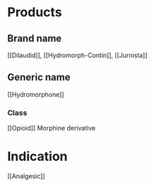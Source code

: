 # Products

## Brand name
[[Dilaudid]], [[Hydromorph-Contin]], [[Jurnista]]

## Generic name
[[Hydromorphone]]

### Class
[[Opioid]]
Morphine derivative

# Indication
[[Analgesic]]

